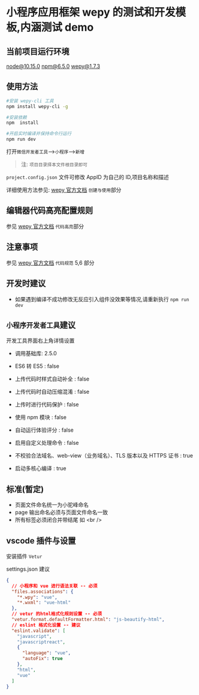 # 小程序应用框架 wepy 的测试和开发模板,内涵测试 demo

## 当前项目运行环境

node@10.15.0
npm@6.5.0
wepy@1.7.3

## 使用方法

```bash shell
#安装 wepy-cli 工具
npm install wepy-cli -g

#安装依赖
npm  install

#开启实时编译并保持命令行运行
npm run dev
```

打开`微信开发者工具`-->`小程序`-->`新增`

> 注: `项目目录择本文件根目录即可`

`project.config.json` 文件可修改 AppID 为自己的 ID,项目名称和描述

详细使用方法参见:
[wepy 官方文档](https://tencent.github.io/wepy/document.html)
`创建与使用`部分

## 编辑器代码高亮配置规则

参见
[wepy 官方文档](https://tencent.github.io/wepy/document.html)
`代码高亮`部分

## 注意事项

参见
[wepy 官方文档](https://tencent.github.io/wepy/document.html)
`代码规范` 5,6 部分

## 开发时建议

- 如果遇到编译不成功修改无反应引入组件没效果等情况,请重新执行 `npm run dev`

## `小程序开发者工具`建议

开发工具界面右上角详情设置

- 调用基础库: 2.5.0

- ES6 转 ES5 : false
- 上传代码时样式自动补全 : false
- 上传代码时自动压缩混淆 : false
- 上传时进行代码保护 : false
- 使用 npm 模块 : false
- 自动运行体验评分 : false
- 启用自定义处理命令 : false

- 不校验合法域名、web-view（业务域名）、TLS 版本以及 HTTPS 证书 : true
- 启动多核心编译 : true

## 标准(暂定)

- 页面文件命名统一为小驼峰命名
- page 输出命名必须与页面文件命名一致
- 所有标签必须闭合并带结尾 如 \<br />

## vscode 插件与设置

安装插件 `Vetur`

settings.json 建议

```json
{
  // 小程序和 vue 进行语法关联 -- 必须
  "files.associations": {
    "*.wpy": "vue",
    "*.wxml": "vue-html"
  },
  // vetur 的html格式化规则设置 -- 必须
  "vetur.format.defaultFormatter.html": "js-beautify-html",
  // eslint 格式化设置 -- 建议
  "eslint.validate": [
    "javascript",
    "javascriptreact",
    {
      "language": "vue",
      "autoFix": true
    },
    "html",
    "vue"
  ]
}
```

